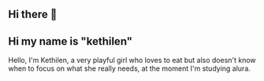 ## Hi there 👋
## Hi my name is "kethilen"
Hello, I'm Kethilen, a very playful girl who loves to eat but also doesn't know when to focus on what she really needs, at the moment I'm studying alura.
